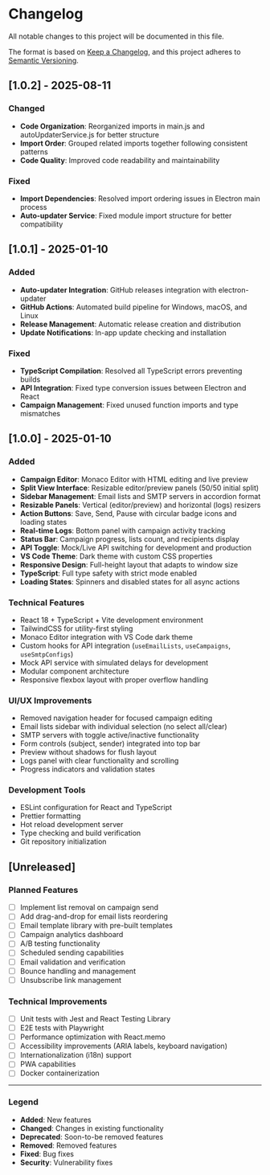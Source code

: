 # Changelog

All notable changes to this project will be documented in this file.

The format is based on [Keep a Changelog](https://keepachangelog.com/en/1.0.0/),
and this project adheres to [Semantic Versioning](https://semver.org/spec/v2.0.0.html).

## [1.0.2] - 2025-08-11

### Changed
- **Code Organization**: Reorganized imports in main.js and autoUpdaterService.js for better structure
- **Import Order**: Grouped related imports together following consistent patterns
- **Code Quality**: Improved code readability and maintainability

### Fixed
- **Import Dependencies**: Resolved import ordering issues in Electron main process
- **Auto-updater Service**: Fixed module import structure for better compatibility

## [1.0.1] - 2025-01-10

### Added
- **Auto-updater Integration**: GitHub releases integration with electron-updater
- **GitHub Actions**: Automated build pipeline for Windows, macOS, and Linux
- **Release Management**: Automatic release creation and distribution
- **Update Notifications**: In-app update checking and installation

### Fixed
- **TypeScript Compilation**: Resolved all TypeScript errors preventing builds
- **API Integration**: Fixed type conversion issues between Electron and React
- **Campaign Management**: Fixed unused function imports and type mismatches

## [1.0.0] - 2025-01-10

### Added
- **Campaign Editor**: Monaco Editor with HTML editing and live preview
- **Split View Interface**: Resizable editor/preview panels (50/50 initial split)
- **Sidebar Management**: Email lists and SMTP servers in accordion format
- **Resizable Panels**: Vertical (editor/preview) and horizontal (logs) resizers
- **Action Buttons**: Save, Send, Pause with circular badge icons and loading states
- **Real-time Logs**: Bottom panel with campaign activity tracking
- **Status Bar**: Campaign progress, lists count, and recipients display
- **API Toggle**: Mock/Live API switching for development and production
- **VS Code Theme**: Dark theme with custom CSS properties
- **Responsive Design**: Full-height layout that adapts to window size
- **TypeScript**: Full type safety with strict mode enabled
- **Loading States**: Spinners and disabled states for all async actions

### Technical Features
- React 18 + TypeScript + Vite development environment
- TailwindCSS for utility-first styling
- Monaco Editor integration with VS Code dark theme
- Custom hooks for API integration (`useEmailLists`, `useCampaigns`, `useSmtpConfigs`)
- Mock API service with simulated delays for development
- Modular component architecture
- Responsive flexbox layout with proper overflow handling

### UI/UX Improvements
- Removed navigation header for focused campaign editing
- Email lists sidebar with individual selection (no select all/clear)
- SMTP servers with toggle active/inactive functionality
- Form controls (subject, sender) integrated into top bar
- Preview without shadows for flush layout
- Logs panel with clear functionality and scrolling
- Progress indicators and validation states

### Development Tools
- ESLint configuration for React and TypeScript
- Prettier formatting
- Hot reload development server
- Type checking and build verification
- Git repository initialization

## [Unreleased]

### Planned Features
- [ ] Implement list removal on campaign send
- [ ] Add drag-and-drop for email lists reordering
- [ ] Email template library with pre-built templates
- [ ] Campaign analytics dashboard
- [ ] A/B testing functionality
- [ ] Scheduled sending capabilities
- [ ] Email validation and verification
- [ ] Bounce handling and management
- [ ] Unsubscribe link management

### Technical Improvements
- [ ] Unit tests with Jest and React Testing Library
- [ ] E2E tests with Playwright
- [ ] Performance optimization with React.memo
- [ ] Accessibility improvements (ARIA labels, keyboard navigation)
- [ ] Internationalization (i18n) support
- [ ] PWA capabilities
- [ ] Docker containerization

---

### Legend
- **Added**: New features
- **Changed**: Changes in existing functionality
- **Deprecated**: Soon-to-be removed features
- **Removed**: Removed features
- **Fixed**: Bug fixes
- **Security**: Vulnerability fixes
